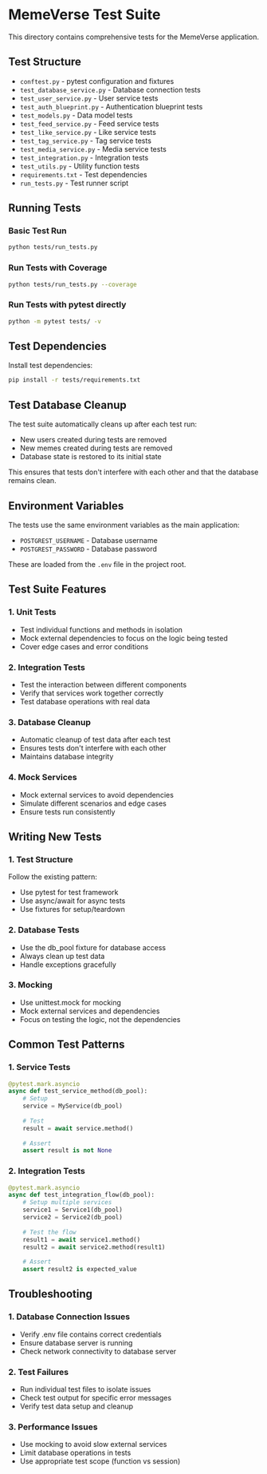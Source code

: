 # MemeVerse Test Suite

This directory contains comprehensive tests for the MemeVerse application.

## Test Structure

- `conftest.py` - pytest configuration and fixtures
- `test_database_service.py` - Database connection tests
- `test_user_service.py` - User service tests
- `test_auth_blueprint.py` - Authentication blueprint tests
- `test_models.py` - Data model tests
- `test_feed_service.py` - Feed service tests
- `test_like_service.py` - Like service tests
- `test_tag_service.py` - Tag service tests
- `test_media_service.py` - Media service tests
- `test_integration.py` - Integration tests
- `test_utils.py` - Utility function tests
- `requirements.txt` - Test dependencies
- `run_tests.py` - Test runner script

## Running Tests

### Basic Test Run

```bash
python tests/run_tests.py
```

### Run Tests with Coverage

```bash
python tests/run_tests.py --coverage
```

### Run Tests with pytest directly

```bash
python -m pytest tests/ -v
```

## Test Dependencies

Install test dependencies:

```bash
pip install -r tests/requirements.txt
```

## Test Database Cleanup

The test suite automatically cleans up after each test run:
- New users created during tests are removed
- New memes created during tests are removed
- Database state is restored to its initial state

This ensures that tests don't interfere with each other and that the database remains clean.

## Environment Variables

The tests use the same environment variables as the main application:
- `POSTGREST_USERNAME` - Database username
- `POSTGREST_PASSWORD` - Database password

These are loaded from the `.env` file in the project root.

## Test Suite Features

### 1. Unit Tests
- Test individual functions and methods in isolation
- Mock external dependencies to focus on the logic being tested
- Cover edge cases and error conditions

### 2. Integration Tests
- Test the interaction between different components
- Verify that services work together correctly
- Test database operations with real data

### 3. Database Cleanup
- Automatic cleanup of test data after each test
- Ensures tests don't interfere with each other
- Maintains database integrity

### 4. Mock Services
- Mock external services to avoid dependencies
- Simulate different scenarios and edge cases
- Ensure tests run consistently

## Writing New Tests

### 1. Test Structure
Follow the existing pattern:
- Use pytest for test framework
- Use async/await for async tests
- Use fixtures for setup/teardown

### 2. Database Tests
- Use the db_pool fixture for database access
- Always clean up test data
- Handle exceptions gracefully

### 3. Mocking
- Use unittest.mock for mocking
- Mock external services and dependencies
- Focus on testing the logic, not the dependencies

## Common Test Patterns

### 1. Service Tests
```python
@pytest.mark.asyncio
async def test_service_method(db_pool):
    # Setup
    service = MyService(db_pool)
    
    # Test
    result = await service.method()
    
    # Assert
    assert result is not None
```

### 2. Integration Tests
```python
@pytest.mark.asyncio
async def test_integration_flow(db_pool):
    # Setup multiple services
    service1 = Service1(db_pool)
    service2 = Service2(db_pool)
    
    # Test the flow
    result1 = await service1.method()
    result2 = await service2.method(result1)
    
    # Assert
    assert result2 is expected_value
```

## Troubleshooting

### 1. Database Connection Issues
- Verify .env file contains correct credentials
- Ensure database server is running
- Check network connectivity to database server

### 2. Test Failures
- Run individual test files to isolate issues
- Check test output for specific error messages
- Verify test data setup and cleanup

### 3. Performance Issues
- Use mocking to avoid slow external services
- Limit database operations in tests
- Use appropriate test scope (function vs session)

